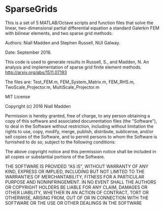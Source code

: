 # SparseGrids
This is a set of 5 MATLAB/Octave scripts and function files that solve the linear, two-dimensional partial differential equation a standard Galerkin FEM with bilinear elements, and two sparse grid methods.

Authors: Niall Madden and Stephen Russell, NUI Galway. 

Date:    September 2016.

This code is used to generate results in
    Russell, S., and  Madden, N. An analysis and implementation of
       sparse grid finite element methods. http://arxiv.org/abs/1511.07193

The files are: Test_FEM.m, FEM_System_Matrix.m, FEM_RHS.m, TwoScale_Projector.m, MultiScale_Projector.m

MIT License

Copyright (c) 2016 Niall Madden

Permission is hereby granted, free of charge, to any person obtaining a copy of this software and associated documentation files (the "Software"), to deal in the Software without restriction, including without limitation the rights to use, copy, modify, merge, publish, distribute, sublicense, and/or sell copies of the Software, and to permit persons to whom the Software is furnished to do so, subject to the following conditions:

The above copyright notice and this permission notice shall be included in all copies or substantial portions of the Software.

THE SOFTWARE IS PROVIDED "AS IS", WITHOUT WARRANTY OF ANY KIND, EXPRESS OR IMPLIED, INCLUDING BUT NOT LIMITED TO THE WARRANTIES OF MERCHANTABILITY, FITNESS FOR A PARTICULAR PURPOSE AND NONINFRINGEMENT. IN NO EVENT SHALL THE AUTHORS OR COPYRIGHT HOLDERS BE LIABLE FOR ANY CLAIM, DAMAGES OR OTHER LIABILITY, WHETHER IN AN ACTION OF CONTRACT, TORT OR OTHERWISE, ARISING FROM, OUT OF OR IN CONNECTION WITH THE SOFTWARE OR THE USE OR OTHER DEALINGS IN THE SOFTWARE
